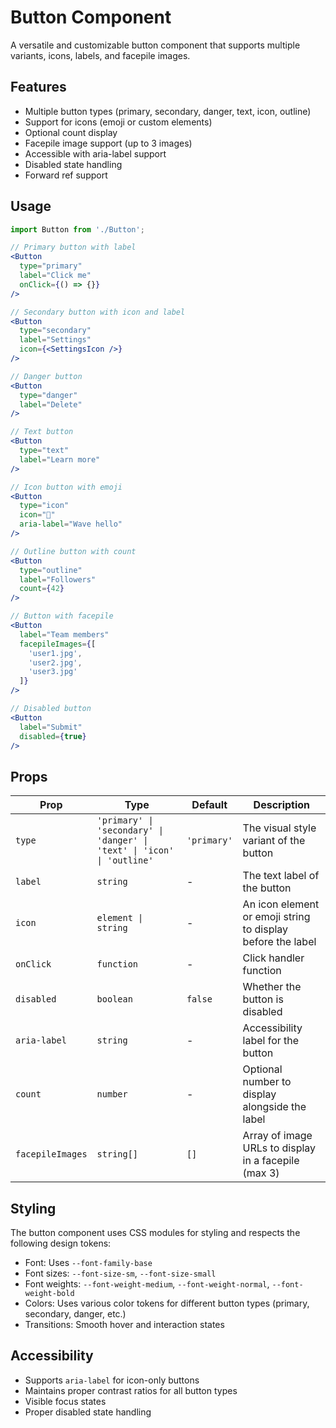 # Button Component

A versatile and customizable button component that supports multiple variants, icons, labels, and facepile images.

## Features

- Multiple button types (primary, secondary, danger, text, icon, outline)
- Support for icons (emoji or custom elements)
- Optional count display
- Facepile image support (up to 3 images)
- Accessible with aria-label support
- Disabled state handling
- Forward ref support

## Usage

```jsx
import Button from './Button';

// Primary button with label
<Button
  type="primary"
  label="Click me"
  onClick={() => {}}
/>

// Secondary button with icon and label
<Button
  type="secondary"
  label="Settings"
  icon={<SettingsIcon />}
/>

// Danger button
<Button
  type="danger"
  label="Delete"
/>

// Text button
<Button
  type="text"
  label="Learn more"
/>

// Icon button with emoji
<Button
  type="icon"
  icon="👋"
  aria-label="Wave hello"
/>

// Outline button with count
<Button
  type="outline"
  label="Followers"
  count={42}
/>

// Button with facepile
<Button
  label="Team members"
  facepileImages={[
    'user1.jpg',
    'user2.jpg',
    'user3.jpg'
  ]}
/>

// Disabled button
<Button
  label="Submit"
  disabled={true}
/>
```

## Props

| Prop             | Type                                                                    | Default     | Description                                                 |
| ---------------- | ----------------------------------------------------------------------- | ----------- | ----------------------------------------------------------- |
| `type`           | `'primary' \| 'secondary' \| 'danger' \| 'text' \| 'icon' \| 'outline'` | `'primary'` | The visual style variant of the button                      |
| `label`          | `string`                                                                | -           | The text label of the button                                |
| `icon`           | `element \| string`                                                     | -           | An icon element or emoji string to display before the label |
| `onClick`        | `function`                                                              | -           | Click handler function                                      |
| `disabled`       | `boolean`                                                               | `false`     | Whether the button is disabled                              |
| `aria-label`     | `string`                                                                | -           | Accessibility label for the button                          |
| `count`          | `number`                                                                | -           | Optional number to display alongside the label              |
| `facepileImages` | `string[]`                                                              | `[]`        | Array of image URLs to display in a facepile (max 3)        |

## Styling

The button component uses CSS modules for styling and respects the following design tokens:

- Font: Uses `--font-family-base`
- Font sizes: `--font-size-sm`, `--font-size-small`
- Font weights: `--font-weight-medium`, `--font-weight-normal`, `--font-weight-bold`
- Colors: Uses various color tokens for different button types (primary, secondary, danger, etc.)
- Transitions: Smooth hover and interaction states

## Accessibility

- Supports `aria-label` for icon-only buttons
- Maintains proper contrast ratios for all button types
- Visible focus states
- Proper disabled state handling
